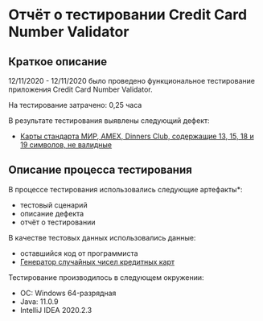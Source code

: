 # Отчёт о тестировании Credit Card Number Validator

## Краткое описание

12/11/2020 - 12/11/2020 было проведено функциональное тестирование приложения Credit Card Number Validator.

На тестирование затрачено: 0,25 часа

В результате тестирования выявлены следующий дефект:
* [Карты стандарта МИР, AMEX, Dinners Club, содержащие 13, 15, 18 и 19 символов, не валидные](https://github.com/darkcross174/JAVA.1.2/issues/1#issue-741806214)



## Описание процесса тестирования

В процессе тестирования использовались следующие артефакты*:
* тестовый сценарий
* описание дефекта
* отчёт о тестировании



В качестве тестовых данных использовались данные: 
* оставшийся код от программиста
* [Генератор случайных чисел кредитных карт](https://creditcardgenerator.in)

Тестирование производилось в следующем окружении:
* ОС: Windows 64-разрядная
* Java: 11.0.9
* IntelliJ IDEA 2020.2.3